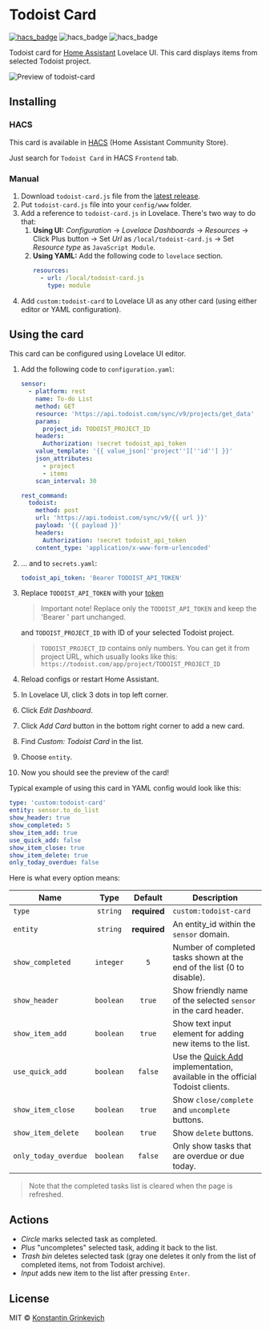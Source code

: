 # Todoist Card

[![hacs_badge](https://img.shields.io/badge/HACS-Default-orange.svg)](https://github.com/hacs/integration)
![hacs_badge](https://img.shields.io/github/v/release/grinstantin/todoist-card)
![hacs_badge](https://img.shields.io/github/license/grinstantin/todoist-card)

Todoist card for [Home Assistant](https://www.home-assistant.io) Lovelace UI. This card displays items from selected Todoist project.

![Preview of todoist-card](https://user-images.githubusercontent.com/34913257/108243361-a8ea8500-7156-11eb-8313-a149a7cf38b8.png)

## Installing

### HACS

This card is available in [HACS](https://hacs.xyz) (Home Assistant Community Store).

Just search for `Todoist Card` in HACS `Frontend` tab.

### Manual

1. Download `todoist-card.js` file from the [latest release](https://github.com/grinstantin/todoist-card/releases/latest).
2. Put `todoist-card.js` file into your `config/www` folder.
3. Add a reference to `todoist-card.js` in Lovelace. There's two way to do that:
   1. **Using UI:** _Configuration_ → _Lovelace Dashboards_ → _Resources_ → Click Plus button → Set _Url_ as `/local/todoist-card.js` → Set _Resource type_ as `JavaScript Module`.
   2. **Using YAML:** Add the following code to `lovelace` section.
      ```yaml
      resources:
        - url: /local/todoist-card.js
          type: module
      ```
4. Add `custom:todoist-card` to Lovelace UI as any other card (using either editor or YAML configuration).

## Using the card

This card can be configured using Lovelace UI editor.

1. Add the following code to `configuration.yaml`:
    ```yaml
    sensor:
      - platform: rest
        name: To-do List
        method: GET
        resource: 'https://api.todoist.com/sync/v9/projects/get_data'
        params:
          project_id: TODOIST_PROJECT_ID
        headers:
          Authorization: !secret todoist_api_token
        value_template: '{{ value_json[''project''][''id''] }}'
        json_attributes:
          - project
          - items
        scan_interval: 30

    rest_command:
      todoist:
        method: post
        url: 'https://api.todoist.com/sync/v9/{{ url }}'
        payload: '{{ payload }}'
        headers:
          Authorization: !secret todoist_api_token
        content_type: 'application/x-www-form-urlencoded'
    ```
2. ... and to `secrets.yaml`:
    ```yaml
    todoist_api_token: 'Bearer TODOIST_API_TOKEN'
    ```
3. Replace `TODOIST_API_TOKEN` with your [token](https://app.todoist.com/app/settings/integrations/developer)

    > Important note! Replace only the `TODOIST_API_TOKEN` and keep the 'Bearer ' part unchanged.

    and `TODOIST_PROJECT_ID` with ID of your selected Todoist project.

    > `TODOIST_PROJECT_ID` contains only numbers. You can get it from project URL, which usually looks like this:
    `https://todoist.com/app/project/TODOIST_PROJECT_ID`
4. Reload configs or restart Home Assistant.
5. In Lovelace UI, click 3 dots in top left corner.
6. Click _Edit Dashboard_.
7. Click _Add Card_ button in the bottom right corner to add a new card.
8. Find _Custom: Todoist Card_ in the list.
9. Choose `entity`.
10. Now you should see the preview of the card!

Typical example of using this card in YAML config would look like this:

```yaml
type: 'custom:todoist-card'
entity: sensor.to_do_list
show_header: true
show_completed: 5
show_item_add: true
use_quick_add: false
show_item_close: true
show_item_delete: true
only_today_overdue: false
```

Here is what every option means:

| Name                 |   Type    |   Default    | Description                                                                                                                      |
| -------------------- | :-------: | :----------: | -------------------------------------------------------------------------------------------------------------------------------- |
| `type`               | `string`  | **required** | `custom:todoist-card`                                                                                                            |
| `entity`             | `string`  | **required** | An entity_id within the `sensor` domain.                                                                                         |
| `show_completed`     | `integer` | `5`          | Number of completed tasks shown at the end of the list (0 to disable).                                                           |
| `show_header`        | `boolean` | `true`       | Show friendly name of the selected `sensor` in the card header.                                                                  |
| `show_item_add`      | `boolean` | `true`       | Show text input element for adding new items to the list.                                                                        |
| `use_quick_add`      | `boolean` | `false`      | Use the [Quick Add](https://todoist.com/help/articles/task-quick-add) implementation, available in the official Todoist clients. |
| `show_item_close`    | `boolean` | `true`       | Show `close/complete` and `uncomplete` buttons.                                                                                  |
| `show_item_delete`   | `boolean` | `true`       | Show `delete` buttons.                                                                                                           |
| `only_today_overdue` | `boolean` | `false`      | Only show tasks that are overdue or due today.                                                                                   |

> Note that the completed tasks list is cleared when the page is refreshed.

## Actions

- _Circle_ marks selected task as completed.
- _Plus_ "uncompletes" selected task, adding it back to the list.
- _Trash bin_ deletes selected task (gray one deletes it only from the list of completed items, not from Todoist archive).
- _Input_ adds new item to the list after pressing `Enter`.

## License

MIT © [Konstantin Grinkevich](https://github.com/grinstantin)
